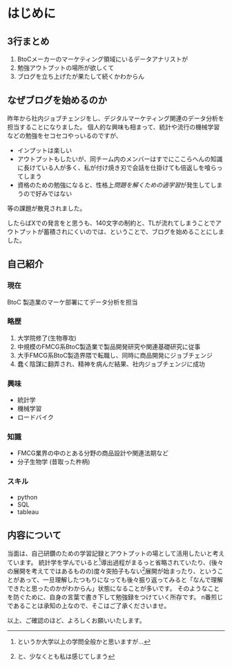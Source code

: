 # はじめに

## 3行まとめ

1. BtoCメーカーのマーケティング領域にいるデータアナリストが
2. 勉強アウトプットの場所が欲しくて
3. ブログを立ち上げたが果たして続くかわからん

## なぜブログを始めるのか

昨年から社内ジョブチェンジをし、デジタルマーケティング関連のデータ分析を担当することになりました。
個人的な興味も相まって、統計や流行の機械学習などの勉強をセコセコやっいるのですが、

- インプットは楽しい
- アウトプットもしたいが、同チーム内のメンバーはすでにここらへんの知識に長けている人が多く、私が付け焼き刃で会話を仕掛けても倍返しを喰らってしまう
- 資格のための勉強になると、性格上*問題を解くための過学習*が発生してしまうので好みではない

等の課題が散見されました。

したらばXでの発言をと思うも、140文字の制約と、TLが流れてしまうことでアウトプットが蓄積されにくいのでは、ということで、ブログを始めることにしました。

## 自己紹介

### 現在

BtoC 製造業のマーケ部署にてデータ分析を担当

### 略歴

1. 大学院修了(生物専攻)
2. 中規模のFMCG系BtoC製造業で製品開発研究や関連基礎研究に従事
3. 大手FMCG系BtoC製造界隈で転職し、同時に商品開発にジョブチェンジ
4. 蠢く陰謀に翻弄され、精神を病んだ結果、社内ジョブチェンジに成功

### 興味

- 統計学
- 機械学習
- ロードバイク

### 知識

- FMCG業界の中のとある分野の商品設計や関連法期など
- 分子生物学 (昔取った杵柄)

### スキル

- python
- SQL
- tableau

## 内容について

当面は、自己研鑽のための学習記録とアウトプットの場として活用したいと考えています。
統計学を学んでいると[^1]導出過程がまるっと省略されていたり、(後々の展開を考えてではあるものの)度々突拍子もない[^2]展開が始まったり、ということがあって、一旦理解したつもりになっても後々振り返ってみると「なんで理解できたと思ったのかがわからん」状態になることが多いです。
そのようなことを防ぐために、自身の言葉で書き下して勉強録をつけていく所存です。
n番煎じであることは承知の上なので、そこはご了承くださいませ。

以上、ご確認のほど、よろしくお願いいたします。

[^1]:というか大学以上の学問全般かと思いますが…
[^2]:と、少なくとも私は感じてしまう
